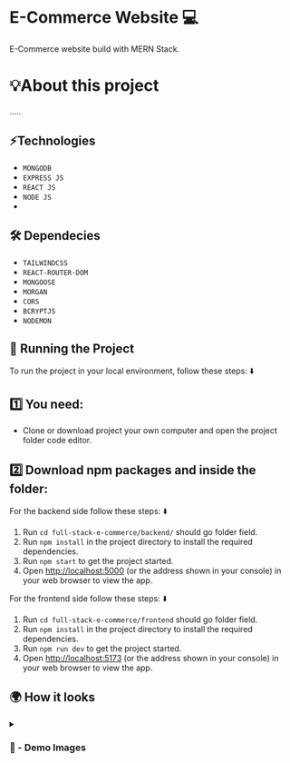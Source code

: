 # E-Commerce Website 💻
E-Commerce website build with MERN Stack.

# 💡About this project 
.....


## ⚡Technologies
* `MONGODB`
* `EXPRESS JS`
* `REACT JS`
* `NODE JS`
* 
## 🛠 Dependecies
* `TAILWINDCSS`
* `REACT-ROUTER-DOM`
* `MONGOOSE`
* `MORGAN`
* `CORS`
* `BCRYPTJS`
* `NODEMON`

## 🚦 Running the Project

To run the project in your local environment, follow these steps: ⬇️

## 1️⃣ You need: 

- Clone or download project your own computer and open the project folder code editor.

## 2️⃣ Download npm packages and inside the folder:

For the backend side follow these steps: ⬇️

1. Run `cd full-stack-e-commerce/backend/` should go folder field.
2. Run `npm install` in the project directory to install the required dependencies.
3. Run `npm start` to get the project started.
4. Open [http://localhost:5000](http://localhost:5000) (or the address shown in your console) in your web browser to view the app.

For the frontend side follow these steps: ⬇️

1. Run `cd full-stack-e-commerce/frontend` should go folder field.
2. Run `npm install` in the project directory to install the required dependencies.
3. Run `npm run dev` to get the project started.
4. Open [http://localhost:5173](http://localhost:5173) (or the address shown in your console) in your web browser to view the app.


## 🌍 How it looks

<details>
<summary><h3> 📸 - Demo Images </h3></summary>

<img src='https://github.com/user-attachments/assets/9b137314-c660-46f7-bb59-a2a18fc4c922' width="100%"/>

#

<img src='https://github.com/user-attachments/assets/368e389b-8249-4734-acc9-12d6601bf0ac' width="100%"/>

#

<img src='https://github.com/user-attachments/assets/5f81a708-9f33-44e0-8e3d-4a37fa1df041' width="100%"/>

#

<img src='https://github.com/user-attachments/assets/31753556-aeb1-4bd7-9b97-cb28bf3f3c9f' width="100%"/>

#

<img src='https://github.com/user-attachments/assets/a8de9a38-b8e4-468d-bb0b-f7d3be1ab5fe' width="100%"/>

#

<img src='https://github.com/user-attachments/assets/ced47431-cd06-46f7-818a-181aae514ab1' width="100%"/>

#

<img src='https://github.com/user-attachments/assets/50d6ce0e-b04f-4901-afe8-867f8518bb37' width="100%"/>

</details>
